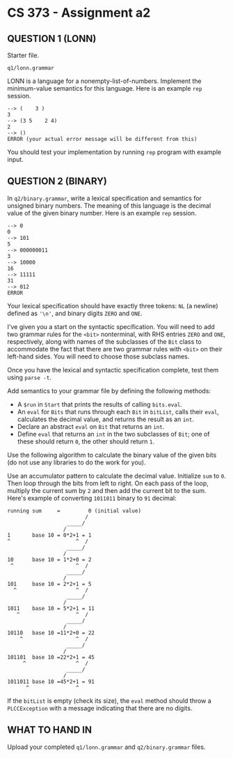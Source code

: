 # CS 373 - Assignment a2

## QUESTION 1 (LONN)

Starter file.

```
q1/lonn.grammar
```

LONN is a language for a nonempty-list-of-numbers.  Implement the minimum-value
semantics for this language.  Here is an example `rep` session.

```
--> (    3 )
3
--> (3 5    2 4)
2
--> ()
ERROR (your actual error message will be different from this)
```

You should test your implementation by running `rep` program with example input.

## QUESTION 2 (BINARY)

In `q2/binary.grammar`, write a lexical specification and semantics for unsigned
binary numbers.  The meaning of this language is the decimal value of the given
binary number.  Here is an example `rep` session.

```
--> 0
0
--> 101
5
--> 000000011
3
--> 10000
16
--> 11111
31
--> 012
ERROR
```

Your lexical specification should have exactly three tokens: `NL` (a newline)
defined as `'\n'`, and binary digits `ZERO` and `ONE`.

I've given you a start on the syntactic specification.  You will need to add two
grammar rules for the `<bit>` nonterminal, with RHS entries `ZERO` and `ONE`,
respectively, along with names of the subclasses of the `Bit` class to
accommodate the fact that there are two grammar rules with `<bit>` on their
left-hand sides.  You will need to choose those subclass names.

Once you have the lexical and syntactic specification complete, test them using
`parse -t`.

Add semantics to your grammar file by defining the following methods:

* A `$run` in `Start` that prints the results of calling `bits.eval`.
* An `eval` for `Bits` that runs through each `Bit` in `bitList`, calls their
  `eval`, calculates the decimal value, and returns the result as an `int`.
* Declare an abstract `eval` on `Bit` that returns an `int`.
* Define `eval` that returns an `int` in the two subclasses of `Bit`; one of
  these should return `0`, the other should return `1`.

Use the following algorithm to calculate the binary value of the given bits (do
not use any libraries to do the work for you).

Use an accumulator pattern to calculate the decimal value.  Initialize `sum` to
`0`.  Then loop through the bits from left to right.  On each pass of the loop,
multiply the current sum by `2` and then add the current bit to the sum.  Here's
example of converting `1011011` binary to `91` decimal:

```
running sum     =         0 (initial value)
                         /
                   _____/
                  /
1       base 10 = 0*2+1 = 1
^                     ^  /
                   _____/
                  /
10      base 10 = 1*2+0 = 2
 ^                    ^  /
                   _____/
                  /
101     base 10 = 2*2+1 = 5
  ^                   ^  /
                   _____/
                  /
1011    base 10 = 5*2+1 = 11
   ^                  ^  /
                   _____/
                  /
10110   base 10 =11*2+0 = 22
    ^                 ^  /
                   _____/
                  /
101101  base 10 =22*2+1 = 45
     ^                ^  /
                   _____/
                  /
1011011 base 10 =45*2+1 = 91
      ^               ^
```

If the `bitList` is empty (check its size), the `eval` method should throw a
`PLCCException` with a message indicating that there are no digits.

## WHAT TO HAND IN

Upload your completed `q1/lonn.grammar` and `q2/binary.grammar` files.

